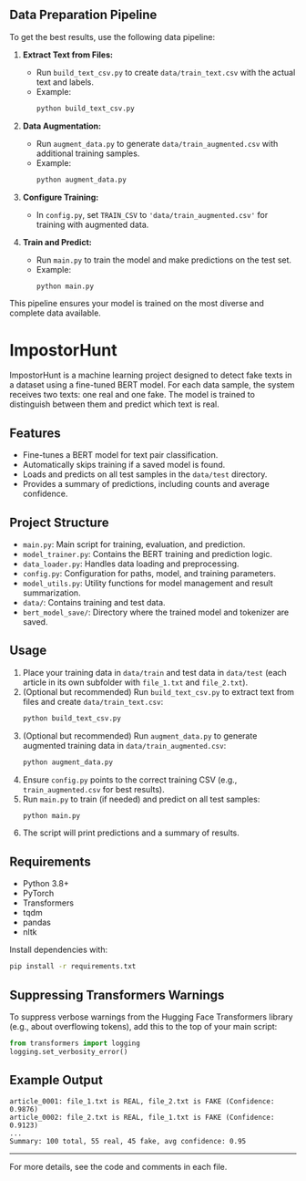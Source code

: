 ## Data Preparation Pipeline

To get the best results, use the following data pipeline:

1. **Extract Text from Files:**
	- Run `build_text_csv.py` to create `data/train_text.csv` with the actual text and labels.
	- Example:
	  ```sh
	  python build_text_csv.py
	  ```

2. **Data Augmentation:**
	- Run `augment_data.py` to generate `data/train_augmented.csv` with additional training samples.
	- Example:
	  ```sh
	  python augment_data.py
	  ```

3. **Configure Training:**
	- In `config.py`, set `TRAIN_CSV` to `'data/train_augmented.csv'` for training with augmented data.

4. **Train and Predict:**
	- Run `main.py` to train the model and make predictions on the test set.
	- Example:
	  ```sh
	  python main.py
	  ```

This pipeline ensures your model is trained on the most diverse and complete data available.
# ImpostorHunt

ImpostorHunt is a machine learning project designed to detect fake texts in a dataset using a fine-tuned BERT model. For each data sample, the system receives two texts: one real and one fake. The model is trained to distinguish between them and predict which text is real.

## Features
- Fine-tunes a BERT model for text pair classification.
- Automatically skips training if a saved model is found.
- Loads and predicts on all test samples in the `data/test` directory.
- Provides a summary of predictions, including counts and average confidence.

## Project Structure
- `main.py`: Main script for training, evaluation, and prediction.
- `model_trainer.py`: Contains the BERT training and prediction logic.
- `data_loader.py`: Handles data loading and preprocessing.
- `config.py`: Configuration for paths, model, and training parameters.
- `model_utils.py`: Utility functions for model management and result summarization.
- `data/`: Contains training and test data.
- `bert_model_save/`: Directory where the trained model and tokenizer are saved.


## Usage
1. Place your training data in `data/train` and test data in `data/test` (each article in its own subfolder with `file_1.txt` and `file_2.txt`).
2. (Optional but recommended) Run `build_text_csv.py` to extract text from files and create `data/train_text.csv`:
	```sh
	python build_text_csv.py
	```
3. (Optional but recommended) Run `augment_data.py` to generate augmented training data in `data/train_augmented.csv`:
	```sh
	python augment_data.py
	```
4. Ensure `config.py` points to the correct training CSV (e.g., `train_augmented.csv` for best results).
5. Run `main.py` to train (if needed) and predict on all test samples:
	```sh
	python main.py
	```
6. The script will print predictions and a summary of results.


## Requirements
- Python 3.8+
- PyTorch
- Transformers
- tqdm
- pandas
- nltk

Install dependencies with:
```sh
pip install -r requirements.txt
```

## Suppressing Transformers Warnings
To suppress verbose warnings from the Hugging Face Transformers library (e.g., about overflowing tokens), add this to the top of your main script:
```python
from transformers import logging
logging.set_verbosity_error()
```

## Example Output
```
article_0001: file_1.txt is REAL, file_2.txt is FAKE (Confidence: 0.9876)
article_0002: file_2.txt is REAL, file_1.txt is FAKE (Confidence: 0.9123)
...
Summary: 100 total, 55 real, 45 fake, avg confidence: 0.95
```

---

For more details, see the code and comments in each file.
